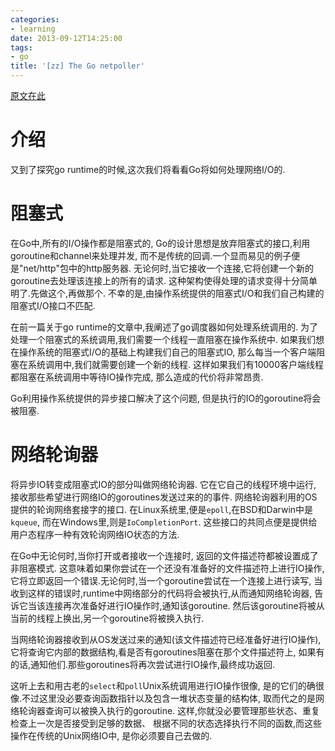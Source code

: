 ```yaml
---
categories:
- learning
date: 2013-09-12T14:25:00
tags:
- go
title: '[zz] The Go netpoller'
---
```


[原文在此](http://morsmachine.dk/netpoller)

# 介绍

又到了探究go runtime的时候,这次我们将看看Go将如何处理网络I/O的.

# 阻塞式

在Go中,所有的I/O操作都是阻塞式的,
Go的设计思想是放弃阻塞式的接口,利用goroutine和channel来处理并发,
而不是传统的回调.一个显而易见的例子便是"net/http"包中的http服务器.
无论何时,当它接收一个连接,它将创建一个新的goroutine去处理该连接上的所有的请求.
这种架构使得处理的请求变得十分简单明了.先做这个,再做那个.
不幸的是,由操作系统提供的阻塞式I/O和我们自己构建的阻塞式I/O接口不匹配.

在前一篇关于go runtime的文章中,我阐述了go调度器如何处理系统调用的.
为了处理一个阻塞式的系统调用,我们需要一个线程一直阻塞在操作系统中.
如果我们想在操作系统的阻塞式I/O的基础上构建我们自己的阻塞式IO,
那么每当一个客户端阻塞在系统调用中,我们就需要创建一个新的线程.
这样如果我们有10000客户端线程都阻塞在系统调用中等待IO操作完成,
那么造成的代价将非常昂贵.

Go利用操作系统提供的异步接口解决了这个问题,
但是执行的IO的goroutine将会被阻塞.

# 网络轮询器

将异步IO转变成阻塞式IO的部分叫做网络轮询器.
它在它自己的线程环境中运行,
接收那些希望进行网络IO的goroutines发送过来的的事件.
网络轮询器利用的OS提供的轮询网络套接字的接口.
在Linux系统里,便是`epoll`,在BSD和Darwin中是`kqueue`,
而在Windows里,则是`IoCompletionPort`.
这些接口的共同点便是提供给用户态程序一种有效轮询网络IO状态的方法.

在Go中无论何时,当你打开或者接收一个连接时,
返回的文件描述符都被设置成了非阻塞模式.
这意味着如果你尝试在一个还没有准备好的文件描述符上进行IO操作,
它将立即返回一个错误.无论何时,当一个goroutine尝试在一个连接上进行读写,
当收到这样的错误时,runtime中网络部分的代码将会被执行,从而通知网络轮询器,
告诉它当该连接再次准备好进行IO操作时,通知该goroutine.
然后该goroutine将被从当前的线程上换出,另一个goroutine将被换入执行.

当网络轮询器接收到从OS发送过来的通知(该文件描述符已经准备好进行IO操作),
它将查询它内部的数据结构,看是否有goroutines阻塞在那个文件描述符上,
如果有的话,通知他们.那些goroutines将再次尝试进行IO操作,最终成功返回.

这听上去和用古老的`select`和`poll`Unix系统调用进行IO操作很像,
是的它们的确很像.不过这里没必要查询函数指针以及包含一堆状态变量的结构体,
取而代之的是网络轮询器查询可以被换入执行的goroutine.
这样,你就没必要管理那些状态、重复检查上一次是否接受到足够的数据、
根据不同的状态选择执行不同的函数,而这些操作在传统的Unix网络IO中,
是你必须要自己去做的.
